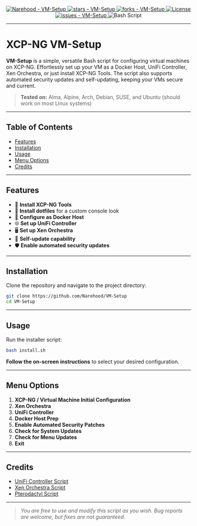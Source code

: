 <p align="center">
  <a href="https://github.com/Narehood/VM-Setup" title="Go to GitHub repo">
    <img src="https://img.shields.io/static/v1?label=Narehood&message=VM-Setup&color=blue&logo=github" alt="Narehood - VM-Setup" />
  </a>
  <a href="https://github.com/Narehood/VM-Setup">
    <img src="https://img.shields.io/github/stars/Narehood/VM-Setup?style=social" alt="stars - VM-Setup" />
  </a>
  <a href="https://github.com/Narehood/VM-Setup">
    <img src="https://img.shields.io/github/forks/Narehood/VM-Setup?style=social" alt="forks - VM-Setup" />
  </a>
  <a href="https://github.com/Narehood/VM-Setup/blob/main/LICENSE">
    <img src="https://img.shields.io/badge/License-MIT-blue" alt="License" />
  </a>
  <a href="https://github.com/Narehood/VM-Setup/issues">
    <img src="https://img.shields.io/github/issues/Narehood/VM-Setup" alt="issues - VM-Setup" />
  </a>
  <img src="https://img.shields.io/badge/bash_script-%23121011.svg?style=for-the-badge&logo=gnu-bash&logoColor=white" alt="Bash Script" />
</p>

---

# XCP-NG VM-Setup

**VM-Setup** is a simple, versatile Bash script for configuring virtual machines on XCP-NG. Effortlessly set up your VM as a Docker Host, UniFi Controller, Xen Orchestra, or just install XCP-NG Tools. The script also supports automated security updates and self-updating, keeping your VMs secure and current.

> **Tested on:** Alma, Alpine, Arch, Debian, SUSE, and Ubuntu (should work on most Linux systems)

---

## Table of Contents

- [Features](#features)
- [Installation](#installation)
- [Usage](#usage)
- [Menu Options](#menu-options)
- [Credits](#credits)

---

## Features

- 🚀 **Install XCP-NG Tools**
- 🎨 **Install dotfiles** for a custom console look
- 🐳 **Configure as Docker Host**
- 🌐 **Set up UniFi Controller**
- 🖥️ **Set up Xen Orchestra**
- 🔄 **Self-update capability**
- 🛡️ **Enable automated security updates**

---

## Installation

Clone the repository and navigate to the project directory:

```sh
git clone https://github.com/Narehood/VM-Setup
cd VM-Setup
```

---

## Usage

Run the installer script:

```sh
bash install.sh
```

**Follow the on-screen instructions** to select your desired configuration.

---

## Menu Options

1. **XCP-NG / Virtual Machine Initial Configuration**
2. **Xen Orchestra**
3. **UniFi Controller**
4. **Docker Host Prep**
5. **Enable Automated Security Patches**
6. **Check for System Updates**
7. **Check for Menu Updates**
8. **Exit**

---

## Credits

- [UniFi Controller Script](https://glennr.nl/s/unifi-network-controller)
- [Xen Orchestra Script](https://github.com/ronivay/XenOrchestraInstallerUpdater)
- [Pterodactyl Script](https://github.com/pterodactyl-installer/pterodactyl-installer)

---

> _You are free to use and modify this script as you wish. Bug reports are welcome, but fixes are not guaranteed._
